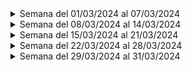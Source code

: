 <details>
<summary>Semana del 01/03/2024 al 07/03/2024</summary>

| Nombre               | Lo que hice esta semana | Lo que hice la semana pasada | Inconvenientes |
|----------------------|---------------------------|-------------------------------|----------------|
| Julian Mendoza       |                           |                               |                |
| Alejandro Londoño    |                           |                               |                |
| Alejandro Castro     |                           |                               |                |
| Santiago Valencia    |                           |                               |                |
| Juan Sebastian Diaz  |                           |                               |                |

</details>

<details>
<summary>Semana del 08/03/2024 al 14/03/2024</summary>

| Nombre               | Lo que hice esta semana | Lo que hice la semana pasada | Inconvenientes |
|----------------------|---------------------------|-------------------------------|----------------|
| Julian Mendoza       |                           |                               |                |
| Alejandro Londoño    |                           |                               |                |
| Alejandro Castro     |                           |                               |                |
| Santiago Valencia    |                           |                               |                |
| Juan Sebastian Diaz  |                           |                               |                |

</details>

<details>
<summary>Semana del 15/03/2024 al 21/03/2024</summary>

| Nombre               | Lo que hice esta semana | Lo que hice la semana pasada | Inconvenientes |
|----------------------|---------------------------|-------------------------------|----------------|
| Julian Mendoza       |                           |                               |                |
| Alejandro Londoño    |                           |                               |                |
| Alejandro Castro     |                           |                               |                |
| Santiago Valencia    |                           |                               |                |
| Juan Sebastian Diaz  |                           |                               |                |

</details>

<details>
<summary>Semana del 22/03/2024 al 28/03/2024</summary>

| Nombre               | Lo que hice esta semana | Lo que hice la semana pasada | Inconvenientes |
|----------------------|---------------------------|-------------------------------|----------------|
| Julian Mendoza       |                           |                               |                |
| Alejandro Londoño    |                           |                               |                |
| Alejandro Castro     |                           |                               |                |
| Santiago Valencia    |                           |                               |                |
| Juan Sebastian Diaz  |                           |                               |                |

</details>

<details>
<summary>Semana del 29/03/2024 al 31/03/2024</summary>

| Nombre               | Lo que hice esta semana | Lo que hice la semana pasada | Inconvenientes |
|----------------------|---------------------------|-------------------------------|----------------|
| Julian Mendoza       |                           |                               |                |
| Alejandro Londoño    |                           |                               |                |
| Alejandro Castro     |                           |                               |                |
| Santiago Valencia    |                           |                               |                |
| Juan Sebastian Diaz  |                           |                               |                |

</details>
